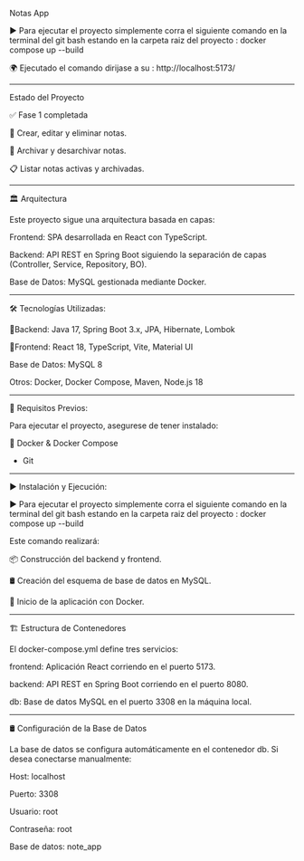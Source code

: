Notas App

▶️ Para ejecutar el proyecto simplemente corra el siguiente comando en la terminal del git bash estando en la carpeta raiz del proyecto : docker compose up --build

🌍 Ejecutado el comando dirijase a su : http://localhost:5173/

-------------------------------------------
Estado del Proyecto

✅ Fase 1 completada

📝 Crear, editar y eliminar notas.

📁 Archivar y desarchivar notas.

📋 Listar notas activas y archivadas.

-------------------------------------------
🏛️ Arquitectura

Este proyecto sigue una arquitectura basada en capas:

Frontend: SPA desarrollada en React con TypeScript.

Backend: API REST en Spring Boot siguiendo la separación de capas (Controller, Service, Repository, BO).

Base de Datos: MySQL gestionada mediante Docker.

-------------------------------------------
🛠️ Tecnologías Utilizadas:

🔄Backend: Java 17, Spring Boot 3.x, JPA, Hibernate, Lombok

🎨Frontend: React 18, TypeScript, Vite, Material UI

Base de Datos: MySQL 8

Otros: Docker, Docker Compose, Maven, Node.js 18

-------------------------------------------

🔧 Requisitos Previos:

Para ejecutar el proyecto, asegurese de tener instalado:

🐳 Docker & Docker Compose
 * Git
-------------------------------------------

▶️ Instalación y Ejecución:

▶️ Para ejecutar el proyecto simplemente corra el siguiente comando en la terminal del git bash estando en la carpeta raiz del proyecto : docker compose up --build

Este comando realizará:

📦 Construcción del backend y frontend.

🛢️ Creación del esquema de base de datos en MySQL.

🚀 Inicio de la aplicación con Docker.

--------------------------------------------

🏗️ Estructura de Contenedores

El docker-compose.yml define tres servicios:

frontend: Aplicación React corriendo en el puerto 5173.

backend: API REST en Spring Boot corriendo en el puerto 8080.

db: Base de datos MySQL en el puerto 3308 en la máquina local.

-------------------------------------------
🛢️ Configuración de la Base de Datos

La base de datos se configura automáticamente en el contenedor db. Si desea conectarse manualmente:

Host: localhost

Puerto: 3308

Usuario: root

Contraseña: root

Base de datos: note_app
